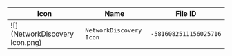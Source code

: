 | Icon | Name | File ID |
| ---  | ---  | ---     |
| ![](NetworkDiscovery Icon.png) | `NetworkDiscovery Icon` | `-5816082511156025716` |
